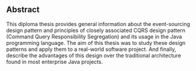 ##  Abstract

This diploma thesis provides general information about the event-sourcing design pattern and principles of closely associated CQRS design pattern (Command Query Responsibility Segregation) and its usage in the Java programming language. The aim of this thesis was to study these design patterns and apply them to a real-world software project. And finally, describe the advantages of this design over the traditional architecture found in most enterprise Java projects.